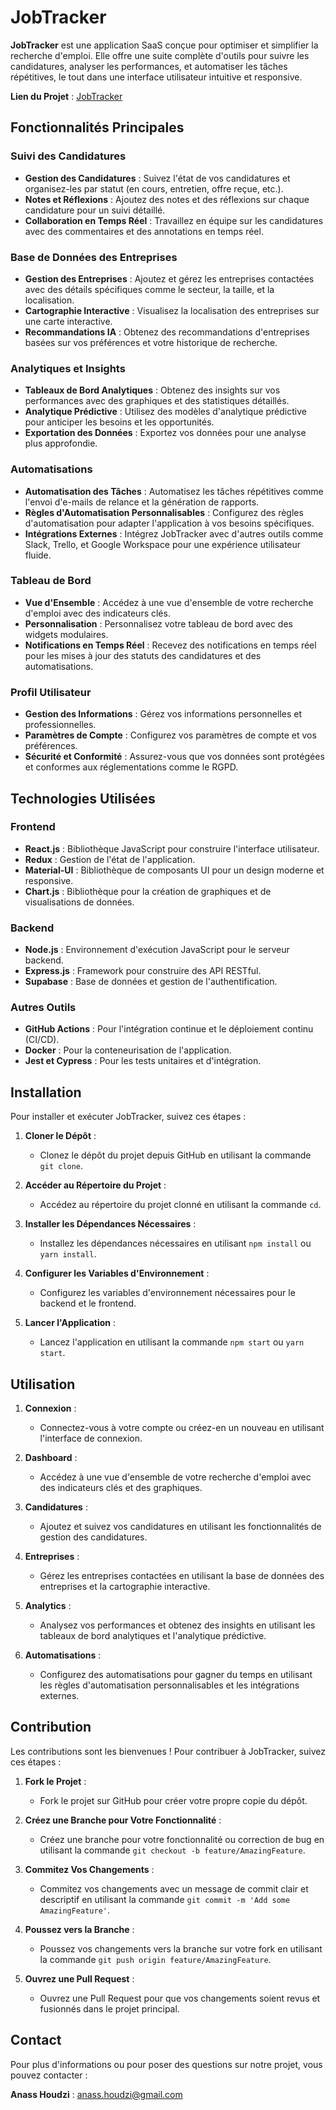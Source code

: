 # JobTracker

**JobTracker** est une application SaaS conçue pour optimiser et simplifier la recherche d'emploi. Elle offre une suite complète d'outils pour suivre les candidatures, analyser les performances, et automatiser les tâches répétitives, le tout dans une interface utilisateur intuitive et responsive.

**Lien du Projet** : [JobTracker](https://candidator-pro-assistant.lovable.app/)

## Fonctionnalités Principales

### Suivi des Candidatures
- **Gestion des Candidatures** : Suivez l'état de vos candidatures et organisez-les par statut (en cours, entretien, offre reçue, etc.).
- **Notes et Réflexions** : Ajoutez des notes et des réflexions sur chaque candidature pour un suivi détaillé.
- **Collaboration en Temps Réel** : Travaillez en équipe sur les candidatures avec des commentaires et des annotations en temps réel.

### Base de Données des Entreprises
- **Gestion des Entreprises** : Ajoutez et gérez les entreprises contactées avec des détails spécifiques comme le secteur, la taille, et la localisation.
- **Cartographie Interactive** : Visualisez la localisation des entreprises sur une carte interactive.
- **Recommandations IA** : Obtenez des recommandations d'entreprises basées sur vos préférences et votre historique de recherche.

### Analytiques et Insights
- **Tableaux de Bord Analytiques** : Obtenez des insights sur vos performances avec des graphiques et des statistiques détaillés.
- **Analytique Prédictive** : Utilisez des modèles d'analytique prédictive pour anticiper les besoins et les opportunités.
- **Exportation des Données** : Exportez vos données pour une analyse plus approfondie.

### Automatisations
- **Automatisation des Tâches** : Automatisez les tâches répétitives comme l'envoi d'e-mails de relance et la génération de rapports.
- **Règles d'Automatisation Personnalisables** : Configurez des règles d'automatisation pour adapter l'application à vos besoins spécifiques.
- **Intégrations Externes** : Intégrez JobTracker avec d'autres outils comme Slack, Trello, et Google Workspace pour une expérience utilisateur fluide.

### Tableau de Bord
- **Vue d'Ensemble** : Accédez à une vue d'ensemble de votre recherche d'emploi avec des indicateurs clés.
- **Personnalisation** : Personnalisez votre tableau de bord avec des widgets modulaires.
- **Notifications en Temps Réel** : Recevez des notifications en temps réel pour les mises à jour des statuts des candidatures et des automatisations.

### Profil Utilisateur
- **Gestion des Informations** : Gérez vos informations personnelles et professionnelles.
- **Paramètres de Compte** : Configurez vos paramètres de compte et vos préférences.
- **Sécurité et Conformité** : Assurez-vous que vos données sont protégées et conformes aux réglementations comme le RGPD.

## Technologies Utilisées

### Frontend
- **React.js** : Bibliothèque JavaScript pour construire l'interface utilisateur.
- **Redux** : Gestion de l'état de l'application.
- **Material-UI** : Bibliothèque de composants UI pour un design moderne et responsive.
- **Chart.js** : Bibliothèque pour la création de graphiques et de visualisations de données.

### Backend
- **Node.js** : Environnement d'exécution JavaScript pour le serveur backend.
- **Express.js** : Framework pour construire des API RESTful.
- **Supabase** : Base de données et gestion de l'authentification.

### Autres Outils
- **GitHub Actions** : Pour l'intégration continue et le déploiement continu (CI/CD).
- **Docker** : Pour la conteneurisation de l'application.
- **Jest et Cypress** : Pour les tests unitaires et d'intégration.

## Installation

Pour installer et exécuter JobTracker, suivez ces étapes :

1. **Cloner le Dépôt** :
   - Clonez le dépôt du projet depuis GitHub en utilisant la commande `git clone`.

2. **Accéder au Répertoire du Projet** :
   - Accédez au répertoire du projet clonné en utilisant la commande `cd`.

3. **Installer les Dépendances Nécessaires** :
   - Installez les dépendances nécessaires en utilisant `npm install` ou `yarn install`.

4. **Configurer les Variables d'Environnement** :
   - Configurez les variables d'environnement nécessaires pour le backend et le frontend.

5. **Lancer l'Application** :
   - Lancez l'application en utilisant la commande `npm start` ou `yarn start`.

## Utilisation

1. **Connexion** :
   - Connectez-vous à votre compte ou créez-en un nouveau en utilisant l'interface de connexion.

2. **Dashboard** :
   - Accédez à une vue d'ensemble de votre recherche d'emploi avec des indicateurs clés et des graphiques.

3. **Candidatures** :
   - Ajoutez et suivez vos candidatures en utilisant les fonctionnalités de gestion des candidatures.

4. **Entreprises** :
   - Gérez les entreprises contactées en utilisant la base de données des entreprises et la cartographie interactive.

5. **Analytics** :
   - Analysez vos performances et obtenez des insights en utilisant les tableaux de bord analytiques et l'analytique prédictive.

6. **Automatisations** :
   - Configurez des automatisations pour gagner du temps en utilisant les règles d'automatisation personnalisables et les intégrations externes.

## Contribution

Les contributions sont les bienvenues ! Pour contribuer à JobTracker, suivez ces étapes :

1. **Fork le Projet** :
   - Fork le projet sur GitHub pour créer votre propre copie du dépôt.

2. **Créez une Branche pour Votre Fonctionnalité** :
   - Créez une branche pour votre fonctionnalité ou correction de bug en utilisant la commande `git checkout -b feature/AmazingFeature`.

3. **Commitez Vos Changements** :
   - Commitez vos changements avec un message de commit clair et descriptif en utilisant la commande `git commit -m 'Add some AmazingFeature'`.

4. **Poussez vers la Branche** :
   - Poussez vos changements vers la branche sur votre fork en utilisant la commande `git push origin feature/AmazingFeature`.

5. **Ouvrez une Pull Request** :
   - Ouvrez une Pull Request pour que vos changements soient revus et fusionnés dans le projet principal.

## Contact

Pour plus d'informations ou pour poser des questions sur notre projet, vous pouvez contacter :

**Anass Houdzi** : anass.houdzi@gmail.com
